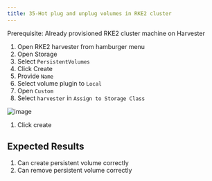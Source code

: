```yaml
---
title: 35-Hot plug and unplug volumes in RKE2 cluster
---
```

Prerequisite:
Already provisioned RKE2 cluster machine on Harvester

1. Open RKE2 harvester from hamburger menu
1. Open Storage
1. Select `PersistentVolumes`
1. Click Create
1. Provide `Name`
1. Select volume plugin to `Local`
1. Open `Custom`
1. Select `harvester` in `Assign to Storage Class`

![image](https://user-images.githubusercontent.com/29251855/141814258-7f118d6c-45da-40c5-8d9c-a9c3830d4862.png)

1.  Click create


## Expected Results
1. Can create persistent volume correctly
1. Can remove persistent volume correctly